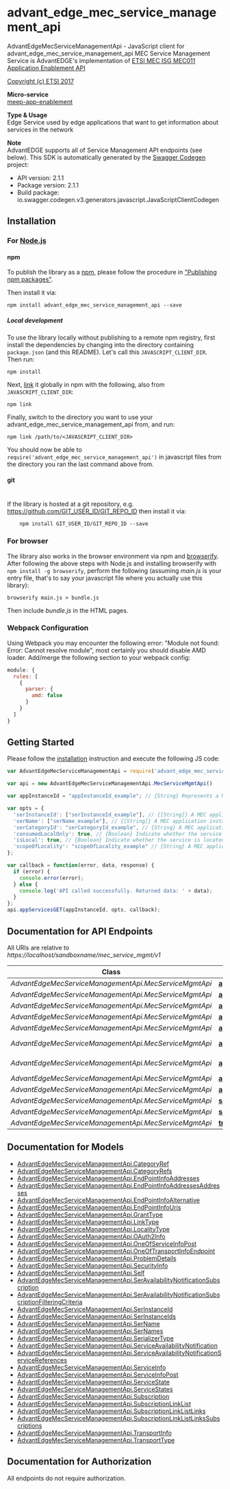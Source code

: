 # advant_edge_mec_service_management_api

AdvantEdgeMecServiceManagementApi - JavaScript client for advant_edge_mec_service_management_api
MEC Service Management Service is AdvantEDGE's implementation of [ETSI MEC ISG MEC011 Application Enablement API](https://www.etsi.org/deliver/etsi_gs/MEC/001_099/011/02.01.01_60/gs_MEC011v020101p.pdf) <p>[Copyright (c) ETSI 2017](https://forge.etsi.org/etsi-forge-copyright-notice.txt) <p>**Micro-service**<br>[meep-app-enablement](https://github.com/InterDigitalInc/AdvantEDGE/tree/master/go-apps/meep-app-enablement/server/service-mgmt) <p>**Type & Usage**<br>Edge Service used by edge applications that want to get information about services in the network <p>**Note**<br>AdvantEDGE supports all of Service Management API endpoints (see below).
This SDK is automatically generated by the [Swagger Codegen](https://github.com/swagger-api/swagger-codegen) project:

- API version: 2.1.1
- Package version: 2.1.1
- Build package: io.swagger.codegen.v3.generators.javascript.JavaScriptClientCodegen

## Installation

### For [Node.js](https://nodejs.org/)

#### npm

To publish the library as a [npm](https://www.npmjs.com/),
please follow the procedure in ["Publishing npm packages"](https://docs.npmjs.com/getting-started/publishing-npm-packages).

Then install it via:

```shell
npm install advant_edge_mec_service_management_api --save
```

##### Local development

To use the library locally without publishing to a remote npm registry, first install the dependencies by changing 
into the directory containing `package.json` (and this README). Let's call this `JAVASCRIPT_CLIENT_DIR`. Then run:

```shell
npm install
```

Next, [link](https://docs.npmjs.com/cli/link) it globally in npm with the following, also from `JAVASCRIPT_CLIENT_DIR`:

```shell
npm link
```

Finally, switch to the directory you want to use your advant_edge_mec_service_management_api from, and run:

```shell
npm link /path/to/<JAVASCRIPT_CLIENT_DIR>
```

You should now be able to `require('advant_edge_mec_service_management_api')` in javascript files from the directory you ran the last 
command above from.

#### git
#
If the library is hosted at a git repository, e.g.
https://github.com/GIT_USER_ID/GIT_REPO_ID
then install it via:

```shell
    npm install GIT_USER_ID/GIT_REPO_ID --save
```

### For browser

The library also works in the browser environment via npm and [browserify](http://browserify.org/). After following
the above steps with Node.js and installing browserify with `npm install -g browserify`,
perform the following (assuming *main.js* is your entry file, that's to say your javascript file where you actually 
use this library):

```shell
browserify main.js > bundle.js
```

Then include *bundle.js* in the HTML pages.

### Webpack Configuration

Using Webpack you may encounter the following error: "Module not found: Error:
Cannot resolve module", most certainly you should disable AMD loader. Add/merge
the following section to your webpack config:

```javascript
module: {
  rules: [
    {
      parser: {
        amd: false
      }
    }
  ]
}
```

## Getting Started

Please follow the [installation](#installation) instruction and execute the following JS code:

```javascript
var AdvantEdgeMecServiceManagementApi = require('advant_edge_mec_service_management_api');

var api = new AdvantEdgeMecServiceManagementApi.MecServiceMgmtApi()

var appInstanceId = "appInstanceId_example"; // {String} Represents a MEC application instance. Note that the appInstanceId is allocated by the MEC platform manager.

var opts = { 
  'serInstanceId': ["serInstanceId_example"], // {[String]} A MEC application instance may use multiple ser_instance_ids as an input parameter to query the availability of a list of MEC service instances. Either \"ser_instance_id\" or \"ser_name\" or \"ser_category_id\" or none of them shall be present.
  'serName': ["serName_example"], // {[String]} A MEC application instance may use multiple ser_names as an input parameter to query the availability of a list of MEC service instances. Either \"ser_instance_id\" or \"ser_name\" or \"ser_category_id\" or none of them shall be present.
  'serCategoryId': "serCategoryId_example", // {String} A MEC application instance may use ser_category_id as an input parameter to query the availability of a list of MEC service instances in a serCategory. Either \"ser_instance_id\" or \"ser_name\" or \"ser_category_id\" or none of them shall be present.
  'consumedLocalOnly': true, // {Boolean} Indicate whether the service can only be consumed by the MEC  applications located in the same locality (as defined by  scopeOfLocality) as this service instance.
  'isLocal': true, // {Boolean} Indicate whether the service is located in the same locality (as  defined by scopeOfLocality) as the consuming MEC application.
  'scopeOfLocality': "scopeOfLocality_example" // {String} A MEC application instance may use scope_of_locality as an input  parameter to query the availability of a list of MEC service instances  with a certain scope of locality.
};

var callback = function(error, data, response) {
  if (error) {
    console.error(error);
  } else {
    console.log('API called successfully. Returned data: ' + data);
  }
};
api.appServicesGET(appInstanceId, opts, callback);

```

## Documentation for API Endpoints

All URIs are relative to *https://localhost/sandboxname/mec_service_mgmt/v1*

Class | Method | HTTP request | Description
------------ | ------------- | ------------- | -------------
*AdvantEdgeMecServiceManagementApi.MecServiceMgmtApi* | [**appServicesGET**](docs/MecServiceMgmtApi.md#appServicesGET) | **GET** /applications/{appInstanceId}/services | 
*AdvantEdgeMecServiceManagementApi.MecServiceMgmtApi* | [**appServicesPOST**](docs/MecServiceMgmtApi.md#appServicesPOST) | **POST** /applications/{appInstanceId}/services | 
*AdvantEdgeMecServiceManagementApi.MecServiceMgmtApi* | [**appServicesServiceIdDELETE**](docs/MecServiceMgmtApi.md#appServicesServiceIdDELETE) | **DELETE** /applications/{appInstanceId}/services/{serviceId} | 
*AdvantEdgeMecServiceManagementApi.MecServiceMgmtApi* | [**appServicesServiceIdGET**](docs/MecServiceMgmtApi.md#appServicesServiceIdGET) | **GET** /applications/{appInstanceId}/services/{serviceId} | 
*AdvantEdgeMecServiceManagementApi.MecServiceMgmtApi* | [**appServicesServiceIdPUT**](docs/MecServiceMgmtApi.md#appServicesServiceIdPUT) | **PUT** /applications/{appInstanceId}/services/{serviceId} | 
*AdvantEdgeMecServiceManagementApi.MecServiceMgmtApi* | [**applicationsSubscriptionDELETE**](docs/MecServiceMgmtApi.md#applicationsSubscriptionDELETE) | **DELETE** /applications/{appInstanceId}/subscriptions/{subscriptionId} | 
*AdvantEdgeMecServiceManagementApi.MecServiceMgmtApi* | [**applicationsSubscriptionGET**](docs/MecServiceMgmtApi.md#applicationsSubscriptionGET) | **GET** /applications/{appInstanceId}/subscriptions/{subscriptionId} | 
*AdvantEdgeMecServiceManagementApi.MecServiceMgmtApi* | [**applicationsSubscriptionsGET**](docs/MecServiceMgmtApi.md#applicationsSubscriptionsGET) | **GET** /applications/{appInstanceId}/subscriptions | 
*AdvantEdgeMecServiceManagementApi.MecServiceMgmtApi* | [**applicationsSubscriptionsPOST**](docs/MecServiceMgmtApi.md#applicationsSubscriptionsPOST) | **POST** /applications/{appInstanceId}/subscriptions | 
*AdvantEdgeMecServiceManagementApi.MecServiceMgmtApi* | [**servicesGET**](docs/MecServiceMgmtApi.md#servicesGET) | **GET** /services | 
*AdvantEdgeMecServiceManagementApi.MecServiceMgmtApi* | [**servicesServiceIdGET**](docs/MecServiceMgmtApi.md#servicesServiceIdGET) | **GET** /services/{serviceId} | 
*AdvantEdgeMecServiceManagementApi.MecServiceMgmtApi* | [**transportsGET**](docs/MecServiceMgmtApi.md#transportsGET) | **GET** /transports | 


## Documentation for Models

 - [AdvantEdgeMecServiceManagementApi.CategoryRef](docs/CategoryRef.md)
 - [AdvantEdgeMecServiceManagementApi.CategoryRefs](docs/CategoryRefs.md)
 - [AdvantEdgeMecServiceManagementApi.EndPointInfoAddresses](docs/EndPointInfoAddresses.md)
 - [AdvantEdgeMecServiceManagementApi.EndPointInfoAddressesAddresses](docs/EndPointInfoAddressesAddresses.md)
 - [AdvantEdgeMecServiceManagementApi.EndPointInfoAlternative](docs/EndPointInfoAlternative.md)
 - [AdvantEdgeMecServiceManagementApi.EndPointInfoUris](docs/EndPointInfoUris.md)
 - [AdvantEdgeMecServiceManagementApi.GrantType](docs/GrantType.md)
 - [AdvantEdgeMecServiceManagementApi.LinkType](docs/LinkType.md)
 - [AdvantEdgeMecServiceManagementApi.LocalityType](docs/LocalityType.md)
 - [AdvantEdgeMecServiceManagementApi.OAuth2Info](docs/OAuth2Info.md)
 - [AdvantEdgeMecServiceManagementApi.OneOfServiceInfoPost](docs/OneOfServiceInfoPost.md)
 - [AdvantEdgeMecServiceManagementApi.OneOfTransportInfoEndpoint](docs/OneOfTransportInfoEndpoint.md)
 - [AdvantEdgeMecServiceManagementApi.ProblemDetails](docs/ProblemDetails.md)
 - [AdvantEdgeMecServiceManagementApi.SecurityInfo](docs/SecurityInfo.md)
 - [AdvantEdgeMecServiceManagementApi.Self](docs/Self.md)
 - [AdvantEdgeMecServiceManagementApi.SerAvailabilityNotificationSubscription](docs/SerAvailabilityNotificationSubscription.md)
 - [AdvantEdgeMecServiceManagementApi.SerAvailabilityNotificationSubscriptionFilteringCriteria](docs/SerAvailabilityNotificationSubscriptionFilteringCriteria.md)
 - [AdvantEdgeMecServiceManagementApi.SerInstanceId](docs/SerInstanceId.md)
 - [AdvantEdgeMecServiceManagementApi.SerInstanceIds](docs/SerInstanceIds.md)
 - [AdvantEdgeMecServiceManagementApi.SerName](docs/SerName.md)
 - [AdvantEdgeMecServiceManagementApi.SerNames](docs/SerNames.md)
 - [AdvantEdgeMecServiceManagementApi.SerializerType](docs/SerializerType.md)
 - [AdvantEdgeMecServiceManagementApi.ServiceAvailabilityNotification](docs/ServiceAvailabilityNotification.md)
 - [AdvantEdgeMecServiceManagementApi.ServiceAvailabilityNotificationServiceReferences](docs/ServiceAvailabilityNotificationServiceReferences.md)
 - [AdvantEdgeMecServiceManagementApi.ServiceInfo](docs/ServiceInfo.md)
 - [AdvantEdgeMecServiceManagementApi.ServiceInfoPost](docs/ServiceInfoPost.md)
 - [AdvantEdgeMecServiceManagementApi.ServiceState](docs/ServiceState.md)
 - [AdvantEdgeMecServiceManagementApi.ServiceStates](docs/ServiceStates.md)
 - [AdvantEdgeMecServiceManagementApi.Subscription](docs/Subscription.md)
 - [AdvantEdgeMecServiceManagementApi.SubscriptionLinkList](docs/SubscriptionLinkList.md)
 - [AdvantEdgeMecServiceManagementApi.SubscriptionLinkListLinks](docs/SubscriptionLinkListLinks.md)
 - [AdvantEdgeMecServiceManagementApi.SubscriptionLinkListLinksSubscriptions](docs/SubscriptionLinkListLinksSubscriptions.md)
 - [AdvantEdgeMecServiceManagementApi.TransportInfo](docs/TransportInfo.md)
 - [AdvantEdgeMecServiceManagementApi.TransportType](docs/TransportType.md)


## Documentation for Authorization

 All endpoints do not require authorization.

